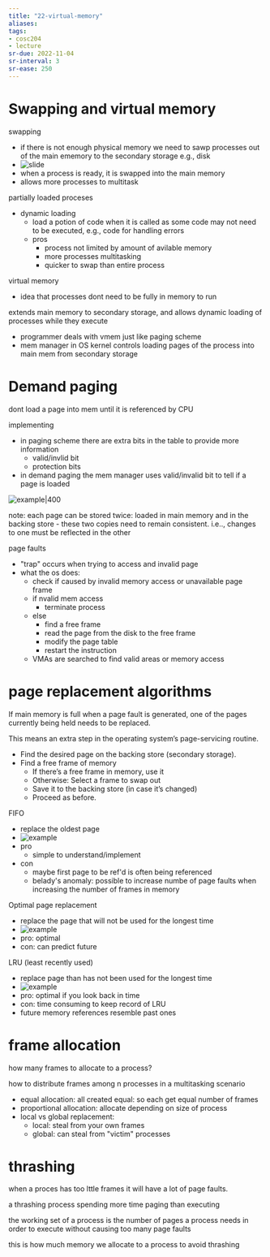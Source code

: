 ```yaml
---
title: "22-virtual-memory"
aliases: 
tags: 
- cosc204
- lecture
sr-due: 2022-11-04
sr-interval: 3
sr-ease: 250
---
```


# Swapping and virtual memory
swapping
- if there is not enough physical memory we need to sawp processes out of the main ememory to the secondary storage e.g., disk
- ![slide](https://i.imgur.com/ImjjXkb.png)
- when a process is ready, it is swapped into the main memory
- allows more processes to multitask

partially loaded proceses
- dynamic loading
	- load a potion of code when it is called as some code may not need to be executed, e.g., code for handling errors
	- pros
		- process not limited by amount of avilable memory
		- more processes multitasking
		- quicker to swap than entire process

virtual memory
-  idea that processes dont need to be fully in memory to run

extends main memory to secondary storage, and allows dynamic loading of processes while they execute
- programmer deals with vmem just like paging scheme
- mem manager in OS kernel controls loading pages of the process into main mem from secondary storage

# Demand paging
dont load a page into mem until it is referenced by CPU

implementing
- in paging scheme there are extra bits in the table to provide more information
	- valid/invlid bit
	- protection bits
- in demand paging the mem manager uses valid/invalid bit to tell if a page is loaded

![example|400](https://i.imgur.com/JeQxF4H.png)

note: each page can be stored twice: loaded in main memory and in the backing store - these two copies need to remain consistent. i.e.., changes to one must be reflected in the other

page faults
- "trap" occurs when trying to access and invalid page
- what the os does:
	- check if caused by invalid memory access or unavailable page frame
	- if nvalid mem access
		- terminate process
	- else
		- find a free frame
		- read the page from the disk to the free frame
		- modify the page table
		- restart the instruction
	- VMAs are searched to find valid areas or memory access

# page replacement algorithms
If main memory is full when a page fault is generated, one of the pages currently being held needs to be replaced.

This means an extra step in the operating system’s page-servicing routine. 
- Find the desired page on the backing store (secondary storage). 
- Find a free frame of memory
	- If there’s a free frame in memory, use it
	- Otherwise: Select a frame to swap out
	- Save it to the backing store (in case it’s changed) 
	- Proceed as before.

FIFO
- replace the oldest page
- ![example](https://i.imgur.com/EM09dtl.png)
- pro
	- simple to understand/implement
- con
	- maybe first page to be ref'd is often being referenced
	- belady's anomaly: possible to increase numbe of page faults when increasing the number of frames in memory

Optimal page replacement
- replace the page that will not be used for the longest time
- ![example](https://i.imgur.com/RiNi1JI.png)
- pro: optimal
- con: can predict future

LRU (least recently used)
- replace page than has not been used for the longest time
- ![example](https://i.imgur.com/VpMGeXY.png)
- pro: optimal if you look back in time
- con: time consuming to keep record of LRU
- future memory references resemble past ones

# frame allocation
how many frames to allocate to a process?

how to distribute frames among n processes in a multitasking scenario
- equal allocation: all created equal: so each get equal number of frames
- proportional allocation: allocate depending on size of process
- local vs global replacement: 
	- local: steal from your own frames
	- global: can steal from "victim" processes

# thrashing
when a proces has too lttle frames it will have a lot of page faults.

a thrashing process spending more time paging than executing

the working set of a process is the number of pages a process needs in order to execute without causing too many page faults

this is how much memory we allocate to a process to avoid thrashing